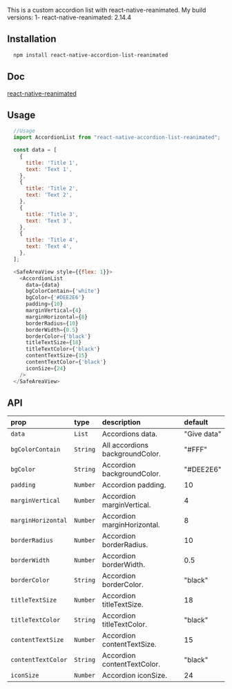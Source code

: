 This is a custom accordion list with react-native-reanimated.
My build versions:
1- react-native-reanimated: 2.14.4

## Installation

```bash
  npm install react-native-accordion-list-reanimated
```

## Doc

[react-native-reanimated](https://docs.swmansion.com/react-native-reanimated/)

## Usage

```js
  //Usage
  import AccordionList from "react-native-accordion-list-reanimated";

  const data = [
    {
      title: 'Title 1',
      text: 'Text 1',
    },
    {
      title: 'Title 2',
      text: 'Text 2',
    },
    {
      title: 'Title 3',
      text: 'Text 3',
    },
    {
      title: 'Title 4',
      text: 'Text 4',
    },
  ];

  <SafeAreaView style={{flex: 1}}>
    <AccordionList
      data={data}
      bgColorContain={'white'}
      bgColor={'#DEE2E6'}
      padding={10}
      marginVertical={4}
      marginHorizontal={8}
      borderRadius={10}
      borderWidth={0.5}
      borderColor={'black'}
      titleTextSize={18}
      titleTextColor={'black'}
      contentTextSize={15}
      contentTextColor={'black'}
      iconSize={24}
    />
  </SafeAreaView>
```

## API

| prop            | type     | description             | default  |
| :-------------  | :------- | :---------------------- | :------- |
| `data`          | `List`   | Accordions data.         | "Give data" |
| `bgColorContain` | `String` | All accordions backgroundColor. |"#FFF" |
| `bgColor`  | `String` | Accordion backgroundColor. |"#DEE2E6" |
| `padding`  | `Number` | Accordion padding. | 10 |
| `marginVertical` | `Number` | Accordion marginVertical. | 4 |
| `marginHorizontal` | `Number` | Accordion marginHorizontal. | 8 |
| `borderRadius` | `Number` | Accordion borderRadius. | 10 |
| `borderWidth` | `Number` | Accordion borderWidth. | 0.5 |
| `borderColor` | `String` | Accordion borderColor. | "black" |
| `titleTextSize` | `Number` | Accordion titleTextSize. | 18 |
| `titleTextColor` | `String` | Accordion titleTextColor. | "black" |
| `contentTextSize` | `Number` | Accordion contentTextSize. | 15 |
| `contentTextColor` | `String` | Accordion contentTextColor. | "black" |
| `iconSize`  | `Number` | Accordion iconSize. | 24 |
